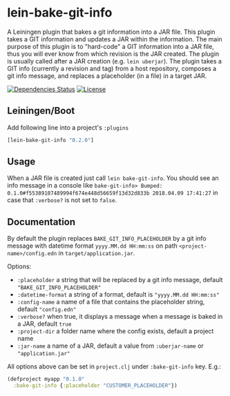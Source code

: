 lein-bake-git-info
=================

A Leiningen plugin that bakes a git information into a JAR file. This plugin takes a GIT information and updates a JAR
 within the information. The main purpose of this plugin is to "hard-code" a GIT information into a JAR file,
 thus you will ever know from which revision is the JAR created. The plugin is usually called after a JAR creation
 (e.g. `lein uberjar`). The plugin takes a GIT info (currently a revision and tag) from a host repository, composes
 a git info message, and replaces a placeholder (in a file) in a target JAR.

[![Dependencies Status](https://jarkeeper.com/druids/lein-bake-git-info/status.png)](https://jarkeeper.com/druids/lein-bake-git-info)
[![License](https://img.shields.io/badge/MIT-Clause-blue.svg)](https://opensource.org/licenses/MIT)


Leiningen/Boot
--------------
Add following line into a project's `:plugins`

```clojure
[lein-bake-git-info "0.2.0"]
```

Usage
-----

When a JAR file is created just call `lein bake-git-info`. You should see an info message in a console like
 `bake-git-info> Bumped: 0.1.0#f55389107489994f674e448d56659f13d32d833b 2018.04.09 17:41:27`
 in case that `:verbose?` is not set to `false`.

Documentation
-------------

By default the plugin replaces `BAKE_GIT_INFO_PLACEHOLDER` by a git info message with datetime format
 `yyyy.MM.dd HH:mm:ss` on path `<project-name>/config.edn` in `target/application.jar`.


Options:

* `:placeholder` a string that will be replaced by a git info message, default `"BAKE_GIT_INFO_PLACEHOLDER"`
* `:datetime-format` a string of a format, default is `"yyyy.MM.dd HH:mm:ss"`
* `:config-name` a name of a file that contains the placeholder string, default `"config.edn"`
* `:verbose?` when true, it displays a message when a message is baked in a JAR, default `true`
* `:project-dir` a folder name where the config exists, default a project name
* `:jar-name` a name of a JAR, default a value from `:uberjar-name` or `"application.jar"`

All options above can be set in `project.clj` under `:bake-git-info` key. E.g.:

```clojure
(defproject myapp "0.1.0"
  :bake-git-info {:placeholder "CUSTOMER_PLACEHOLDER"})
```
